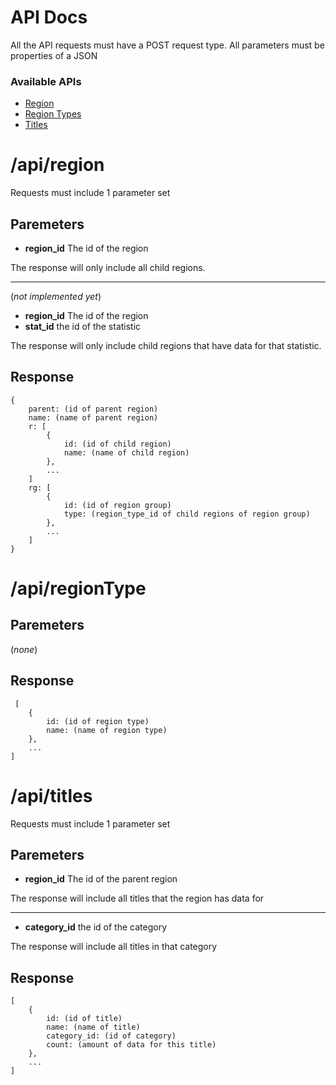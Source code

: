 # API Docs

All the API requests must have a POST request type. 
All parameters must be properties of a JSON

### Available APIs
* [Region](#apiregion)
* [Region Types](#apiregiontype)
* [Titles](#apititles)

# /api/region
Requests must include 1 parameter set
## Paremeters
* **region_id** The id of the region

The response will only include all child regions.

---
(*not implemented yet*)
* **region_id** The id of the region
* **stat_id** the id of the statistic

The response will only include child regions that have data for that statistic.
## Response
```
{
	parent: (id of parent region)
	name: (name of parent region)
	r: [
		{
			id: (id of child region)
			name: (name of child region)
		},
		...
	]
	rg: [
		{
			id: (id of region group)
			type: (region_type_id of child regions of region group)
		},
		...
	]
}
```
# /api/regionType
## Paremeters
(*none*)

## Response
```
 [
	{
		id: (id of region type)
		name: (name of region type)
	},
	...
]
```
# /api/titles
Requests must include 1 parameter set
## Paremeters
* **region_id** The id of the parent region

The response will include all titles that the region has data for

---
* **category_id** the id of the category

The response will include all titles in that category

## Response
```
[
	{
		id: (id of title)
		name: (name of title)
		category_id: (id of category)
		count: (amount of data for this title)
	},
	...
]
```
